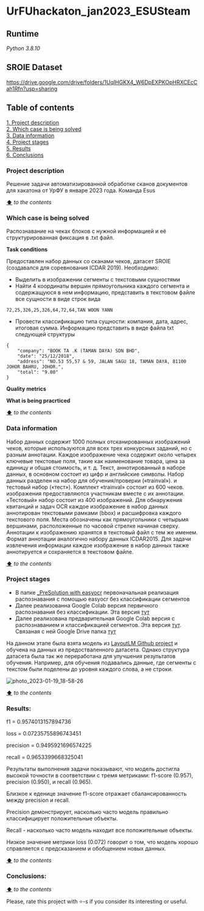 # UrFUhackaton_jan2023_ESUSteam

## **Runtime**
*Python 3.8.10*

## **SROIE Dataset**
https://drive.google.com/drive/folders/1UqIHGKX4_W6DpEXPKOpHRXCEcCah1Rfn?usp=sharing

## **Table of contents**
[1. Project description](#project-description)  
[2. Which case is being solved](#which-case-is-being-solved)  
[3. Data information](#data-information)  
[4. Project stages](#project-stages)  
[5. Results](#results)  
[6. Conclusions](#conclusions)  

### **Project description**
Решение задачи автоматизированной обработке сканов документов для хакатона от УрФУ в январе 2023 года. Команда Esus

[**⬆**](#table-of-contents) *to the contents*


### **Which case is being solved**
Распознавание на чеках блоков с нужной информацией и её структурированная фиксация в .txt файл.

**Task conditions**

Предоставлен набор данных со сканами чеков, датасет SROIE (создавался для соревнования ICDAR 2019). Необходимо:
* Выделить в изображении сегменты с текстовыми сущностями
* Найти 4 координаты вершин прямоугольника каждого сегмента и содержащуюся в нем информацию, представить в текстовом файле все сущности в виде строк вида
```
72,25,326,25,326,64,72,64,TAN WOON YANN
```
* Провести классификацию типа сущности: компания, дата, адрес, итоговая сумма. Информацию представить в виде файла txt следующей структуры
```
{
	"company": "BOOK TA .K (TAMAN DAYA) SDN BHD",
	"date": "25/12/2018",
	"address": "NO.53 55,57 & 59, JALAN SAGU 18, TAMAN DAYA, 81100 JOHOR BAHRU, JOHOR.",
	"total": "9.00"
}
```

**Quality metrics**  
   

**What is being pracrticed**
   

[**⬆**](#table-of-contents) *to the contents*

### **Data information**
Набор данных содержит 1000 полных отсканированных изображений чеков, которые
используются для всех трех конкурсных заданий, но с разным
аннотации. Каждое изображение чека содержит около четырех
ключевые текстовые поля, такие как наименование товара, цена за единицу и общая стоимость,
и т. д. Текст, аннотированный в наборе данных, в основном состоит из цифр
и английские символы.
Набор данных разделен на набор для обучения/проверки («trainval»).
и тестовый набор («тест»). Комплект «trainval» состоит из 600 чеков.
изображения предоставляются участникам вместе с их
аннотации. «Тестовый» набор состоит из 400 изображений.
Для обнаружения квитанций и задач OCR каждое изображение в
набор данных аннотирован текстовыми рамками (bbox) и
расшифровка каждого текстового поля. Места обозначены как
прямоугольники с четырьмя вершинами, расположенные по часовой стрелке
начиная сверху. Аннотации к изображению хранятся в
текстовый файл с тем же именем. Формат аннотации
аналогично набору данных ICDAR2015.
Для задачи извлечения информации каждое изображение в
набор данных также аннотируется и сохраняется в текстовом файле.


[**⬆**](#table-of-contents) *to the contents*

### **Project stages**
* В папке [_PreSolution with easyocr](https://github.com/vvkunitskiy/UrFUhackaton_jan2023_ESUSteam/tree/main/_PreSolution%20with%20easyocr) первоначальная реализация распознавания с помощью easyocr без классификации сегментов
* Далее реализованна Google Colab версия первичного распознавания без классификации. Эта версия [тут]()
* Далее реализована предварительная Google Colab версия с распознаванием и классификацией сегментов. Эта версия [тут](https://drive.google.com/file/d/1Yqz4HqlrKp3LJg3SZBEMr20zkCgqKUo0/view?usp=sharing). Связаная с ней Google Drive папка [тут](https://drive.google.com/drive/folders/1UqIHGKX4_W6DpEXPKOpHRXCEcCah1Rfn?usp=sharing)

На данном этапе была взята модель из [LayoutLM Github project](https://github.com/microsoft/unilm) и обучена на данных из предостваленного датасета. Однако структура датасета была так же переработана для улучшения результатов обучения. Например, для обучения подавались данные, где сегменты с текстом были поделены до уровня каждого слова, а не строки.

![photo_2023-01-19_18-58-26](https://user-images.githubusercontent.com/46627206/213643690-8bdd549f-ad0d-45d3-bb15-372bc7a833ad.jpg)

[**⬆**](#table-of-contents) *to the contents*

### **Results:**
f1 = 0.9574013157894736

loss = 0.07235755896743451

precision = 0.9495921696574225

recall = 0.9653399668325041

Результаты выполнения задачи показывают, что модель достигла высокой точности в соответствии с тремя метриками: f1-score (0.957), precision (0.950), и recall (0.965).

Близкое к еденице значение f1-score отражает сбалансированность между precision и recall.

Precision демонстрирует, насколько часто модель правильно классифицирует положительные объекты.

Recall - насколько часто модель находит все положительные объекты.

Низкое значение метрики loss (0.072) говорит о том, что модель хорошо справляется с предсказанием и обобщением новых данных.


[**⬆**](#table-of-contents) *to the contents*

### **Conclusions:**
   

[**⬆**](#table-of-contents) *to the contents*


Please, rate this project with ⭐️-s if you consider its interesting or useful.

